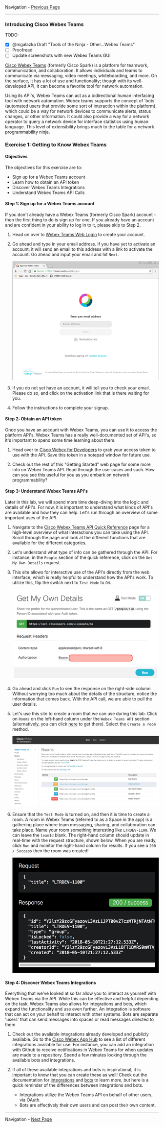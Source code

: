 Navigation - [Previous Page](LTRDEV-1100-Guide-02h.md)

---

### Introducing Cisco Webex Teams

TODO:

- [x] @mgalazka Draft "Tools of the Ninja - Other...Webex Teams"
- [ ] Proofread
- [ ] Update screenshots with new Webex Teams GUI

[Cisco Webex Teams](https://www.webex.com/products/teams/index.html) (formerly Cisco Spark) is a platform for 
teamwork, communication, and collaboration. It allows individuals and teams to communicate via messaging, video 
meetings, whiteboarding, and more. On the surface, it has a lot of use and functionality; though with its 
well-developed API, it can become a favorite tool for network automation.

Using its API's, Webex Teams can act as a bidirectional human interfacing tool with network automation.  Webex teams 
supports the concept of 'bots' (automated users that provide some sort of interaction within the platform), which 
could be a way for network devices to communicate alerts, status changes, or other information. It could also provide
a way for a network operator to query a network device for interface statistics using human language. This level of 
extensibility brings much to the table for a network programmability ninja.

### Exercise 1: Getting to Know Webex Teams

#### Objectives

The objectives for this exercise are to:

* Sign up for a Webex Teams account
* Learn how to obtain an API token
* Discover Webex Teams Integrations
* Understand Webex Teams API Calls

#### Step 1: Sign up for a Webex Teams account

If you don't already have a Webex Teams (formerly Cisco Spark) account - then the first thing to do is sign up for 
one. If you already have an account and are confident in your ability to log in to it, please skip to Step 2.

1. Head on over to [Webex Teams Web Login](https://teams.webex.com/) to create your account.

2. Go ahead and type in your email address. If you have yet to activate an account, it will send an email to this 
address with a link to activate the account. Go ahead and input your email and hit `Next`.
    
    ![Webex login](assets/webex-01.png)
    
3. If you do not yet have an account, it will tell you to check your email. Please do so, and click on the activation
link that is there waiting for you.

4. Follow the instructions to complete your signup.

#### Step 2: Obtain an API token

Once you have an account with Webex Teams, you can use it to access the platform API's. Webex Teams has a really 
well-documented set of API's, so it's important to spend some time learning about them.

1. Head over to [Cisco Webex for Developers](https://developer.webex.com/getting-started.html#authentication) to grab
your access token to use with the API. Save this token in a notepad window for future use.

2. Check out the rest of this "Getting Started" web page for some more info on Webex Teams API. Read through the 
use-cases and such. How can you see this useful for you as you embark on network programmability?

#### Step 3: Understand Webex Teams API's

Later in this lab, we will spend more time deep-diving into the logic and details of API's. For now, it is important 
to understand what kinds of API's are available and how they can help. Let's run through an overview of some important uses of the API.

1. Navigate to the [Cisco Webex Teams API Quick Reference](https://developer.webex.com/quick-reference.html) page for
a high-level overview of what interactions you can take using the API. Scroll through the page and look at the different functions that are available for the different categories.

2. Let's understand what type of info can be gathered through the API. For instance, in the `People` section of the 
quick reference, click on the `Get My Own Details` request.

3. This site allows for interactive use of the API's directly from the web interface, which is really helpful to 
understand how the API's work. To utilize this, flip the switch next to `Test Mode` to `ON`.
    
    ![Spark get my own details](assets/spark-02.png)
    
4. Go ahead and click `Run` to see the response on the right-side column. Without worrying too much about the details
of the structure, notice the information that comes back. With the API call, we are able to pull the user details.

5. Let's use this site to create a room that we can use during this lab. Click on `Rooms` on the left-hand column 
under the `Webex Teams API` section (alternatively, you can click
[here](https://developer.webex.com/resource-rooms.html) to get there). Select the `Create a room` method.
    
    ![Spark create room](assets/spark-03.png)
    
6. Ensure that the `Test Mode` is turned on, and then it is time to create a room. A room in Webex Teams (referred to
as a Space in the app) is a gathering place where team messaging, sharing, and collaboration can take place. Name 
your room something interesting like `LTRDEV-1100`. We can leave the `teamId` blank. The right-hand column should 
update in real-time with the request structure, shown below. When you are ready, click `Run` and monitor the 
right-hand column for results. If you see a `200 / Success` then the room was created!
    
    ![Spark room created](assets/spark-04.png)
    
#### Step 4: Discover Webex Teams Integrations

Everything that we've looked at so far allow you to interact as yourself with Webex Teams via the API. While this can
be effective and helpful depending on the task, Webex Teams also allows for integrations and bots, which expand the 
functionality and use even further. An integration is software that can act on your behalf to interact with other 
systems. Bots are separate 'users' that can send messages into spaces or read messages directed to them.

1. Check out the available integrations already developed and publicly available. Go to the
[Cisco Webex App Hub](https://apphub.webex.com/categories) to see a list of different integrations available for use.
For instance, you can add an integration with Github to receive notifications in Webex Teams for when updates are 
made to a repository. Spend a few minutes looking through the available bots and integrations.

2. If all of these available integrations and bots is inspirational, it is important to know that you can create 
these as well! Check out the documentation for [integrations](https://developer.webex.com/authentication.html) and 
[bots](https://developer.webex.com/bots.html) to learn more, but here is a quick reminder of the differences between 
integrations and bots.
    
    * Integrations utilize the Webex Teams API on behalf of other users, via OAuth.
    * Bots are effectively their own users and can post their own content.

---

Navigation - [Next Page](LTRDEV-1100-Guide-03.md)
